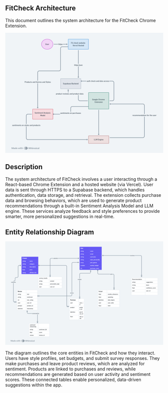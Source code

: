 ## FitCheck Architecture

This document outlines the system architecture for the FitCheck Chrome Extension.

![FitCheck Architecture Diagram](./highlevelcomponentdiagram.png)

## Description
The system architecture of FitCheck involves a user interacting through a React-based Chrome Extension and a hosted website (via Vercel). User data is sent through HTTPS to a Supabase backend, which handles authentication, data storage, and retrieval. The extension collects purchase data and browsing behaviors, which are used to generate product recommendations through a built-in Sentiment Analysis Model and LLM engine. These services analyze feedback and style preferences to provide smarter, more personalized suggestions in real-time.

## Entity Relationship Diagram

![FitCheck Entity Relationship Diagram](./entity_relationship_tahsina.png)


The diagram outlines the core entities in FitCheck and how they interact. Users have style profiles, set budgets, and submit survey responses. They make purchases and leave product reviews, which are analyzed for sentiment. Products are linked to purchases and reviews, while recommendations are generated based on user activity and sentiment scores. These connected tables enable personalized, data-driven suggestions within the app.



